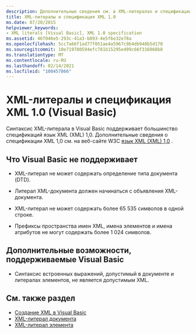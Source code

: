 ```yaml
---
description: Дополнительные сведения см. в XML-литералах и спецификации XML 1,0 (Visual Basic)
title: XML-литералы и спецификация XML 1.0
ms.date: 07/20/2015
helpviewer_keywords:
- XML literals [Visual Basic], XML 1.0 specification
ms.assetid: 46f046e5-293c-41a3-b893-4e5f6e32e78a
ms.openlocfilehash: 5cc7a66f1ad77f051ae4a5967c9b4db948b5d170
ms.sourcegitcommit: 10e719780594efc781b15295e499c66f316068b8
ms.translationtype: MT
ms.contentlocale: ru-RU
ms.lasthandoff: 02/14/2021
ms.locfileid: "100457866"
---
```

# <a name="xml-literals-and-the-xml-10-specification-visual-basic"></a>XML-литералы и спецификация XML 1.0 (Visual Basic)

Синтаксис XML-литерала в Visual Basic поддерживает большинство спецификаций язык XML (XML) 1,0. Дополнительные сведения о спецификации XML 1,0 см. на веб-сайте W3C [язык XML (XML) 1,0](https://www.w3.org/TR/xml) .  
  
## <a name="what-visual-basic-does-not-support"></a>Что Visual Basic не поддерживает  
  
- XML-литерал не может содержать определение типа документа (DTD).  
  
- Литерал XML-документа должен начинаться с объявления XML-документа.  
  
- XML-литерал не может содержать более 65 535 символов в одной строке.  
  
- Префиксы пространства имен XML, имена элементов и имена атрибутов не могут содержать более 1 024 символов.  
  
## <a name="extra-features-that-visual-basic-supports"></a>Дополнительные возможности, поддерживаемые Visual Basic  
  
- Синтаксис встроенных выражений, допустимый в документе и литералах элементов, не является допустимым XML.  
  
## <a name="see-also"></a>См. также раздел

- [Создание XML в Visual Basic](creating-xml.md)
- [XML-литерал документа](../../../language-reference/xml-literals/xml-document-literal.md)
- [XML-литерал элемента](../../../language-reference/xml-literals/xml-element-literal.md)
